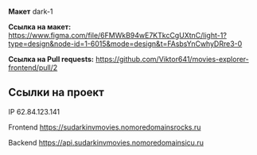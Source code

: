 __Макет__ dark-1

__Ссылка на макет:__
https://www.figma.com/file/6FMWkB94wE7KTkcCgUXtnC/light-1?type=design&node-id=1-6015&mode=design&t=FAsbsYnCwhyDRre3-0

__Ссылка на Pull requests:__ 
https://github.com/Viktor641/movies-explorer-frontend/pull/2

## Ссылки на проект

IP 62.84.123.141

Frontend https://sudarkinvmovies.nomoredomainsrocks.ru

Backend https://api.sudarkinvmovies.nomoredomainsicu.ru